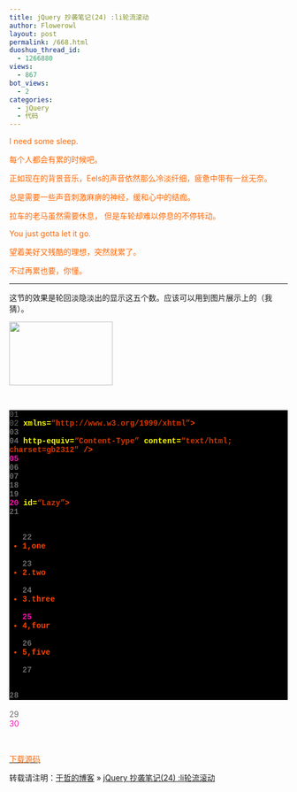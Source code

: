 ```yaml
---
title: jQuery 抄袭笔记(24) :li轮流滚动
author: Flowerowl
layout: post
permalink: /668.html
duoshuo_thread_id:
  - 1266880
views:
  - 867
bot_views:
  - 2
categories:
  - jQuery
  - 代码
---
```

<span style="color: #ff6600;">I need some sleep.</span>

<span style="color: #ff6600;">每个人都会有累的时候吧。</span>

<span style="color: #ff6600;">正如现在的背景音乐，Eels的声音依然那么冷淡纤细，疲惫中带有一丝无奈。</span>

<span style="color: #ff6600;">总是需要一些声音刺激麻痹的神经，缓和心中的结痂。</span>

<span style="color: #ff6600;">拉车的老马虽然需要休息， 但是车轮却难以停息的不停转动。</span>

<span style="color: #ff6600;">You just gotta let it go.</span>

<span style="color: #ff6600;">望着美好又残酷的理想，突然就累了。</span>

<span style="color: #ff6600;">不过再累也要，你懂。</span>

* * *

这节的效果是轮回淡隐淡出的显示这五个数。应该可以用到图片展示上的（我猜）。

<img class="aligncenter size-full wp-image-669" title="Lazynight | 夜阑" src="http://lazynight.me/wp-content/uploads/2011/10/20111025182243.jpg" alt="" width="187" height="115" />

&nbsp;

<div class="source" style="font-family: '[object HTMLOptionElement]', Consolas, 'Lucida Console', 'Courier New'; color: #c0c0c0; background-color: #000000;">
  <span style="color: #696969;">01</span> <span style="color: #ffffff;"><!DOCTYPE html PUBLIC &#8220;-//W3C//DTD XHTML 1.0 Transitional//EN&#8221; &#8220;http://www.w3.org/TR/xhtml1/DTD/xhtml1-transitional.dtd&#8221;></span><br /> <span style="color: #696969;">02</span> <span style="color: #ff4400; font-weight: bold;"><html</span> <span style="color: #ffff00;">xmlns=</span><span style="color: #d13800;">&#8220;http://www.w3.org/1999/xhtml&#8221;</span><span style="color: #ff4400; font-weight: bold;">></span><br /> <span style="color: #696969;">03</span> <span style="color: #ff4400; font-weight: bold;"><head></span><br /> <span style="color: #696969;">04</span> <span style="color: #ff4400; font-weight: bold;"><meta</span> <span style="color: #ffff00;">http-equiv=</span><span style="color: #d13800;">&#8220;Content-Type&#8221;</span> <span style="color: #ffff00;">content=</span><span style="color: #d13800;">&#8220;text/html; charset=gb2312&#8243;</span> <span style="color: #ff4400; font-weight: bold;">/></span><br /> <span style="color: #f810b0;">05</span> <span style="color: #ff4400; font-weight: bold;"><title></span>Hello Lazynight~~<span style="color: #ff4400; font-weight: bold;"></title></span><br /> <span style="color: #696969;">06</span> <span style="color: #ff4400; font-weight: bold;"><script </span><span style="color: #ffff00;">type=</span><span style="color: #d13800;">&#8220;text/javascript&#8221;</span> <span style="color: #ffff00;">src=</span><span style="color: #d13800;">&#8220;jquery-1.1.3.pack.js&#8221;</span><span style="color: #ff4400; font-weight: bold;">></script></span><br /> <span style="color: #696969;">07</span> <span style="color: #ff4400; font-weight: bold;"><script </span><span style="color: #ffff00;">type=</span><span style="color: #d13800;">&#8220;text/javascript&#8221;</span><span style="color: #ff4400; font-weight: bold;">></span><br /> <span style="color: #696969;">08</span> <span style="color: #ff4400; font-weight: bold;">function</span> <span style="color: #c0c0c0;">Lazy_scroll</span><span style="color: #c0c0c0;">(){</span><br /> <span style="color: #696969;">09</span> <span style="color: #c0c0c0;">$</span>(<span style="color: #ff4400; font-weight: bold;">function</span><span style="color: #c0c0c0;">(){</span><br /> <span style="color: #f810b0;">10</span>     <span style="color: #c0c0c0;">$</span>(<span style="color: #d13800;">&#8220;#Lazy li&#8221;</span><span style="color: #c0c0c0;">).</span><span style="color: #c0c0c0;">eq</span>(<span style="color: #c0c0c0;"></span><span style="color: #c0c0c0;">).</span><span style="color: #c0c0c0;">fadeOut</span>(<span style="color: #d13800;">&#8216;slow&#8217;</span><span style="color: #c0c0c0;">,</span><span style="color: #ff4400; font-weight: bold;">function</span><span style="color: #c0c0c0;">(){</span><br /> <span style="color: #696969;">11</span>     <span style="color: #c0c0c0;">$</span>(<span style="color: #ff4400; font-weight: bold;">this</span><span style="color: #c0c0c0;">).</span><span style="color: #c0c0c0;">clone</span><span style="color: #c0c0c0;">().</span><span style="color: #c0c0c0;">appendTo</span>(<span style="color: #c0c0c0;">$</span>(<span style="color: #ff4400; font-weight: bold;">this</span><span style="color: #c0c0c0;">).</span><span style="color: #c0c0c0;">parent</span><span style="color: #c0c0c0;">()).</span><span style="color: #c0c0c0;">fadeIn</span>(<span style="color: #d13800;">&#8220;fast&#8221;</span>);<br /> <span style="color: #696969;">12</span>     <span style="color: #c0c0c0;">$</span>(<span style="color: #ff4400; font-weight: bold;">this</span><span style="color: #c0c0c0;">).</span><span style="color: #c0c0c0;">remove</span>();<br /> <span style="color: #696969;">13</span>     <span style="color: #c0c0c0;">});</span><br /> <span style="color: #696969;">14</span> <span style="color: #c0c0c0;">});</span><br /> <span style="color: #f810b0;">15</span> <span style="color: #c0c0c0;">}</span><br /> <span style="color: #696969;">16</span> <span style="color: #c0c0c0;">setInterval</span>(<span style="color: #d13800;">&#8216;Lazy_scroll()&#8217;</span><span style="color: #c0c0c0;">,</span><span style="color: #c0c0c0;">1000</span>);<br /> <span style="color: #696969;">17</span> <span style="color: #ff4400; font-weight: bold;"></script></span><br /> <span style="color: #696969;">18</span> <span style="color: #ff4400; font-weight: bold;"></head></span><br /> <span style="color: #696969;">19</span> <span style="color: #ff4400; font-weight: bold;"><body></span><br /> <span style="color: #f810b0;">20</span> <span style="color: #ff4400; font-weight: bold;"><div</span> <span style="color: #ffff00;">id=</span><span style="color: #d13800;">&#8220;Lazy&#8221;</span><span style="color: #ff4400; font-weight: bold;">></span><br /> <span style="color: #696969;">21</span>     <span style="color: #ff4400; font-weight: bold;"><ul></span><br /> <span style="color: #696969;">22</span>         <span style="color: #ff4400; font-weight: bold;"><li></span>1,one<span style="color: #ff4400; font-weight: bold;"></li></span><br /> <span style="color: #696969;">23</span>         <span style="color: #ff4400; font-weight: bold;"><li></span>2.two<span style="color: #ff4400; font-weight: bold;"></li></span><br /> <span style="color: #696969;">24</span>         <span style="color: #ff4400; font-weight: bold;"><li></span>3.three<span style="color: #ff4400; font-weight: bold;"></li></span><br /> <span style="color: #f810b0;">25</span>         <span style="color: #ff4400; font-weight: bold;"><li></span>4,four<span style="color: #ff4400; font-weight: bold;"></li></span><br /> <span style="color: #696969;">26</span>         <span style="color: #ff4400; font-weight: bold;"><li></span>5,five<span style="color: #ff4400; font-weight: bold;"></li></span><br /> <span style="color: #696969;">27</span>     <span style="color: #ff4400; font-weight: bold;"></ul></span><br /> <span style="color: #696969;">28</span> <span style="color: #ff4400; font-weight: bold;"></div></span><br /> <span style="color: #696969;">29</span> <span style="color: #ff4400; font-weight: bold;"></body></span><br /> <span style="color: #f810b0;">30</span> <span style="color: #ff4400; font-weight: bold;"></html></span>
</div>

&nbsp;

<span style="color: #ff6600;"><a href="http://down.qiannao.com/space/file/flowerowl/-4e0a-4f20-5206-4eab/Lazy24_li-8f6e-6d41-6eda-52a8.rar/.page" target="_blank"><span style="color: #ff6600;">下载源码</span></a></span>

转载请注明：[于哲的博客][1] &raquo; [jQuery 抄袭笔记(24) :li轮流滚动][2]

 [1]: http://localhost/wordpress
 [2]: http://localhost/wordpress/668.html